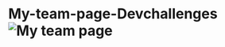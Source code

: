 # My-team-page-Devchallenges![My team page](https://github.com/yarlinlynn/My-team-page-Devchallenges/assets/140059481/027c3e54-0ec8-4ea9-af46-204259403990)
